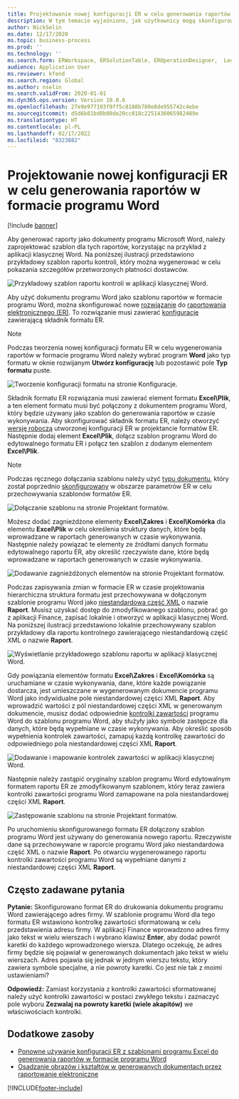 ```yaml
---
title: Projektowanie nowej konfiguracji ER w celu generowania raportów w formacie programu Word
description: W tym temacie wyjaśniono, jak użytkownicy mogą skonfigurować nowy format raportowania elektronicznego (ER), aby generować raporty jako dokumenty programu Microsoft Word.
author: NickSelin
ms.date: 12/17/2020
ms.topic: business-process
ms.prod: ''
ms.technology: ''
ms.search.form: ERWorkspace, ERSolutionTable, EROperationDesigner,  LedgerJournalTable, LedgerJournalTransVendPaym
audience: Application User
ms.reviewer: kfend
ms.search.region: Global
ms.author: nselin
ms.search.validFrom: 2020-01-01
ms.dyn365.ops.version: Version 10.0.6
ms.openlocfilehash: 27e9e977193f9ff5c8188b780e8de955742c4ebe
ms.sourcegitcommit: d5d6b81bd8b08de20cc018c2251436065982489e
ms.translationtype: HT
ms.contentlocale: pl-PL
ms.lasthandoff: 02/17/2022
ms.locfileid: "8323882"
---
```

# <a name="design-a-new-er-configuration-to-generate-reports-in-word-format"></a>Projektowanie nowej konfiguracji ER w celu generowania raportów w formacie programu Word

[!include [banner](../includes/banner.md)]

Aby generować raporty jako dokumenty programu Microsoft Word, należy zaprojektować szablon dla tych raportów, korzystając na przykład z aplikacji klasycznej Word. Na poniższej ilustracji przedstawiono przykładowy szablon raportu kontroli, który można wygenerować w celu pokazania szczegółów przetworzonych płatności dostawców.

![Przykładowy szablon raportu kontroli w aplikacji klasycznej Word.](./media/er-design-configuration-word-image1.png)

Aby użyć dokumentu programu Word jako szablonu raportów w formacie programu Word, można skonfigurować nowe [rozwiązanie](er-quick-start1-new-solution.md) do [raportowania elektronicznego (ER)](general-electronic-reporting.md). To rozwiązanie musi zawierać [konfigurację](general-electronic-reporting.md#Configuration) zawierającą składnik formatu ER.

> [!NOTE]
> Podczas tworzenia nowej konfiguracji formatu ER w celu wygenerowania raportów w formacie programu Word należy wybrać program **Word** jako typ formatu w oknie rozwijanym **Utwórz konfigurację** lub pozostawić pole **Typ formatu** puste.

![Tworzenie konfiguracji formatu na stronie Konfiguracje.](./media/er-design-configuration-word-image2.gif)

Składnik formatu ER rozwiązania musi zawierać element formatu **Excel\\Plik**, a ten element formatu musi być połączony z dokumentem programu Word, który będzie używany jako szablon do generowania raportów w czasie wykonywania. Aby skonfigurować składnik formatu ER, należy otworzyć [wersję roboczą](general-electronic-reporting.md#component-versioning) utworzonej konfiguracji ER w projektancie formatów ER. Następnie dodaj element **Excel\\Plik**, dołącz szablon programu Word do edytowalnego formatu ER i połącz ten szablon z dodanym elementem **Excel\\Plik**.

> [!NOTE]
> Podczas ręcznego dołączania szablonu należy użyć [typu dokumentu](../../fin-ops/organization-administration/configure-document-management.md#configure-document-types), który został poprzednio [skonfigurowany](electronic-reporting-er-configure-parameters.md#parameters-to-manage-documents) w obszarze parametrów ER w celu przechowywania szablonów formatów ER.

![Dołączanie szablonu na stronie Projektant formatów.](./media/er-design-configuration-word-image3.gif)

Możesz dodać zagnieżdżone elementy **Excel\\Zakres** i **Excel\\Komórka** dla elementu **Excel\\Plik** w celu określenia struktury danych, które będą wprowadzane w raportach generowanych w czasie wykonywania. Następnie należy powiązać te elementy ze źródłami danych formatu edytowalnego raportu ER, aby określić rzeczywiste dane, które będą wprowadzane w raportach generowanych w czasie wykonywania.

![Dodawanie zagnieżdżonych elementów na stronie Projektant formatów.](./media/er-design-configuration-word-image4.gif)

Podczas zapisywania zmian w formacie ER w czasie projektowania hierarchiczna struktura formatu jest przechowywana w dołączonym szablonie programu Word jako [niestandardowa część XML](/visualstudio/vsto/custom-xml-parts-overview) o nazwie **Raport**. Musisz uzyskać dostęp do zmodyfikowanego szablonu, pobrać go z aplikacji Finance, zapisać lokalnie i otworzyć w aplikacji klasycznej Word. Na poniższej ilustracji przedstawiono lokalnie przechowywany szablon przykładowy dla raportu kontrolnego zawierającego niestandardową część XML o nazwie **Raport**.

![Wyświetlanie przykładowego szablonu raportu w aplikacji klasycznej Word.](./media/er-design-configuration-word-image5.gif)

Gdy powiązania elementów formatu **Excel\\Zakres** i **Excel\\Komórka** są uruchamiane w czasie wykonywania, dane, które każde powiązanie dostarcza, jest umieszczane w wygenerowanym dokumencie programu Word jako indywidualne pole niestandardowej części XML **Raport**. Aby wprowadzić wartości z pól niestandardowej części XML w generowanym dokumencie, musisz dodać odpowiednie [kontrolki zawartości](/office/client-developer/word/content-controls-in-word) programu Word do szablonu programu Word, aby służyły jako symbole zastępcze dla danych, które będą wypełniane w czasie wykonywania. Aby określić sposób wypełnienia kontrolek zawartości, zamapuj każdą kontrolkę zawartości do odpowiedniego pola niestandardowej części XML **Raport**.

![Dodawanie i mapowanie kontrolek zawartości w aplikacji klasycznej Word.](./media/er-design-configuration-word-image6.gif)

Następnie należy zastąpić oryginalny szablon programu Word edytowalnym formatem raportu ER ze zmodyfikowanym szablonem, który teraz zawiera kontrolki zawartości programu Word zamapowane na pola niestandardowej części XML **Raport**.

![Zastępowanie szablonu na stronie Projektant formatów.](./media/er-design-configuration-word-image7.gif)

Po uruchomieniu skonfigurowanego formatu ER dołączony szablon programu Word jest używany do generowania nowego raportu. Rzeczywiste dane są przechowywane w raporcie programu Word jako niestandardowa część XML o nazwie **Raport**. Po otwarciu wygenerowanego raportu kontrolki zawartości programu Word są wypełniane danymi z niestandardowej części XML **Raport**.

## <a name="frequently-asked-questions"></a>Często zadawane pytania

**Pytanie:** Skonfigurowano format ER do drukowania dokumentu programu Word zawierającego adres firmy. W szablonie programu Word dla tego formatu ER wstawiono kontrolkę zawartości sformatowaną w celu przedstawienia adresu firmy. W aplikacji Finance wprowadzono adres firmy jako tekst w wielu wierszach i wybrano klawisz **Enter**, aby dodać powrót karetki do każdego wprowadzonego wiersza. Dlatego oczekuję, że adres firmy będzie się pojawiał w generowanych dokumentach jako tekst w wielu wierszach. Adres pojawia się jednak w jednym wierszu tekstu, który zawiera symbole specjalne, a nie powroty karetki. Co jest nie tak z moimi ustawieniami?

**Odpowiedź:** Zamiast korzystania z kontrolki zawartości sformatowanej należy użyć kontrolki zawartości w postaci zwykłego tekstu i zaznaczyć pole wyboru **Zezwalaj na powroty karetki (wiele akapitów)** we właściwościach kontrolki.

## <a name="additional-resources"></a>Dodatkowe zasoby

- [Ponowne używanie konfiguracji ER z szablonami programu Excel do generowania raportów w formacie programu Word](./tasks/er-design-configuration-word-2016-11.md)
- [Osadzanie obrazów i kształtów w generowanych dokumentach przez raportowanie elektroniczne](electronic-reporting-embed-images-shapes.md#embed-an-image-in-a-word-document)


[!INCLUDE[footer-include](../../../includes/footer-banner.md)]
